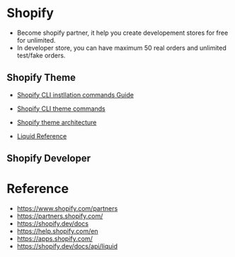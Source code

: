 # Shopify

- Become shopify partner, it help you create developement stores for free for unlimited.
- In developer store, you can have maximum 50 real orders and unlimited test/fake orders.

## Shopify Theme

- [Shopify CLI instllation commands Guide](https://shopify.dev/docs/themes/tools/cli/install)

- [Shopify CLI theme commands](https://shopify.dev/docs/themes/tools/cli/commands)

- [Shopify theme architecture](https://shopify.dev/docs/themes/architecture)

- [Liquid Reference](https://shopify.dev/docs/api/liquid)



## Shopify Developer



# Reference

- https://www.shopify.com/partners
- https://partners.shopify.com/
- https://shopify.dev/docs
- https://help.shopify.com/en
- https://apps.shopify.com/
- https://shopify.dev/docs/api/liquid
